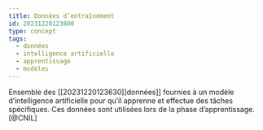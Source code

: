 ```yaml
---
title: Données d’entraînement
id: 20231220123800
type: concept
tags:
  - données
  - intelligence artificielle
  - apprentissage
  - modèles
---
```

 Ensemble des  [[20231220123630]]données]] fournies à un modèle d’intelligence artificielle pour qu’il apprenne et effectue des tâches spécifiques. Ces données sont utilisées lors de la phase d’apprentissage. [@CNIL]